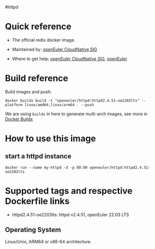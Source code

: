 #httpd


# Quick reference

- The official redis docker image.

- Maintained by: [openEuler CloudNative SIG](https://gitee.com/openeuler/cloudnative)

- Where to get help: [openEuler CloudNative SIG](https://gitee.com/openeuler/cloudnative), [openEuler](https://gitee.com/openeuler/community)

# Build reference

Build images and push:
```shell
docker buildx build -t "openeuler/httpd:httpd2.4.51-oe2203lts" --platform linux/amd64,linux/arm64 . --push
```

We are using `buildx` in here to generate multi-arch images, see more in [Docker Buildx](https://docs.docker.com/buildx/working-with-buildx/)

# How to use this image
## start a httpd instance
```shell
docker run --name my-httpd -d -p 80:80 openeuler/httpd:httpd2.4.51-oe2203lts
```

# Supported tags and respective Dockerfile links

- httpd2.4.51-oe2203lts: httpd v2.4.51, openEuler 22.03 LTS

## Operating System
Linux/Unix, ARM64 or x86-64 architecture.
